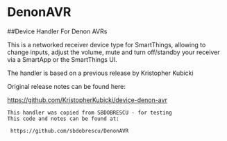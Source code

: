# DenonAVR
##Device Handler For Denon AVRs

This is a networked receiver device type for SmartThings, allowing to change inputs, adjust the volume, mute and turn off/standby your receiver via a SmartApp or the SmartThings UI.

The handler is based on a previous release by Kristopher Kubicki

Original release notes can be found here: 

https://github.com/KristopherKubicki/device-denon-avr
 
    This handler was copied from SBDOBRESCU - for testing
    This code and notes can be found at:
 
     https://github.com/sbdobrescu/DenonAVR
